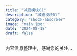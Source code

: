 ```yaml
---
title: "减震模块01"
description: "减震模块01"
category: "shock-absorber"
image: "main.jpg"
date: "2024-08-18"
draft: false
---
```


内容信息整理中，感谢您的关注...